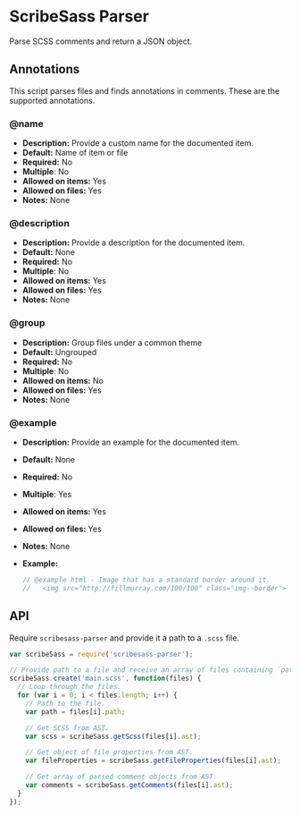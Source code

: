 # ScribeSass Parser

Parse SCSS comments and return a JSON object.


## Annotations
This script parses files and finds annotations in comments. These are the supported annotations.

### @name

* **Description:** Provide a custom name for the documented item.
* **Default:** Name of item or file
* **Required:** No
* **Multiple**: No
* **Allowed on items:** Yes
* **Allowed on files:** Yes
* **Notes:** None


### @description

* **Description:** Provide a description for the documented item.
* **Default:** None
* **Required:** No
* **Multiple**: No
* **Allowed on items:** Yes
* **Allowed on files:** Yes
* **Notes:** None


### @group

* **Description:** Group files under a common theme
* **Default:** Ungrouped
* **Required:** No
* **Multiple**: No
* **Allowed on items:** No
* **Allowed on files:** Yes
* **Notes:** None


### @example

* **Description:** Provide an example for the documented item.
* **Default:** None
* **Required:** No
* **Multiple**: Yes
* **Allowed on items:** Yes
* **Allowed on files:** Yes
* **Notes:** None
* **Example:**

  ```sass
  // @example html - Image that has a standard border around it.
  //   <img src="http://fillmurray.com/100/100" class="img--border">
  ```

## API

Require `scribesass-parser` and provide it a path to a `.scss` file.

```js
var scribeSass = require('scribesass-parser');

// Provide path to a file and receive an array of files containing `path` and `ast` properties.
scribeSass.create('main.scss', function(files) {
  // Loop through the files.
  for (var i = 0; i < files.length; i++) {
    // Path to the file.
    var path = files[i].path;

    // Get SCSS from AST.
    var scss = scribeSass.getScss(files[i].ast);

    // Get object of file properties from AST.
    var fileProperties = scribeSass.getFileProperties(files[i].ast);

    // Get array of parsed comment objects from AST.
    var comments = scribeSass.getComments(files[i].ast);
  }
});
```
